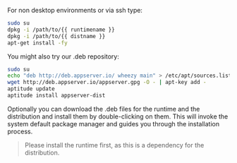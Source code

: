 For non desktop environments or via ssh type:

```bash
sudo su
dpkg -i /path/to/{{ runtimename }}
dpkg -i /path/to/{{ distname }}
apt-get install -fy
```

You might also try our .deb repository:

```bash
sudo su
echo "deb http://deb.appserver.io/ wheezy main" > /etc/apt/sources.list.d/appserver.list
wget http://deb.appserver.io/appserver.gpg -O - | apt-key add -
aptitude update
aptitude install appserver-dist
```

Optionally you can download the .deb files for the runtime and the distribution and install
them by double-clicking on them. This will invoke the system default package manager and guides
you through the installation process.

> Please install the runtime first, as this is a dependency for the distribution.
